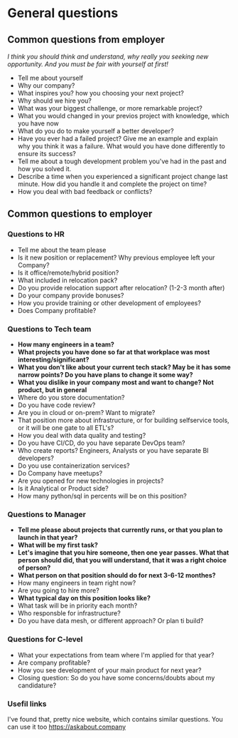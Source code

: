 # General questions

## Common questions from employer

*I think you should think and understand, why really you seeking new opportunity. And you must be fair with yourself at first!*

- Tell me about yourself
- Why our company?
- What inspires you? how you choosing your next project?
- Why should we hire you?
- What was your biggest challenge, or more remarkable project?
- What you would changed in your previos project with knowledge, which you have now
- What do you do to make yourself a better developer?
- Have you ever had a failed project? Give me an example and explain why you think it was a failure. What would you have done differently to ensure its success?
- Tell me about a tough development problem you've had in the past and how you solved it.
- Describe a time when you experienced a significant project change last minute. How did you handle it and complete the project on time?
- How you deal with bad feedback or conflicts?

## Common questions to employer

### Questions to HR 

- Tell me about the team please
- Is it new position or replacement? Why previous employee left your Company?
- Is it office/remote/hybrid position?
- What included in relocation pack?
- Do you provide relocation support after relocation? (1-2-3 month after)
- Do your company provide bonuses? 
- How you provide training or other development of employees?
- Does Company profitable?


### Questions to Tech team

- **How many engineers in a team?**
- **What projects you have done so far at that workplace was most interesting/significant?**
- **What you don't like about your current tech stack? May be it has some narrow points? Do you have plans to change it some way?**
- **What you dislike in your company most and want to change? Not product, but in general**
- Where do you store documentation?
- Do you have code review?
- Are you in cloud or on-prem? Want to migrate?
- That position more about infrastructure, or for building selfservice tools, or it will be one gate to all ETL's?
- How you deal with data quality and testing?
- Do you have CI/CD, do you have separate DevOps team?
- Who create reports? Engineers, Analysts or you have separate BI developers?
- Do you use containerization services?
- Do Company have meetups?
- Are you opened for new technologies in projects?
- Is it Analytical or Product side?
- How many python/sql in percents will be on this position?


### Questions to Manager

- **Tell me please about projects that currently runs, or that you plan to launch in that year?**
- **What will be my first task?**
- **Let's imagine that you hire someone, then one year passes. What that person should did, that you will understand, that it was a right choice of person?**
- **What person on that position should do for next 3-6-12 monthes?**
- How many engineers in team right now?
- Are you going to hire more?
- **What typical day on this position looks like?**
- What task will be in priority each month?
- Who responsble for infrastructure?
- Do you have data mesh, or different approach? Or plan ti build?


### Questions for C-level

- What your expectations from team where I'm applied for that year?
- Are company profitable?
- How you see development of your main product for next year?
- Closing question: So do you have some concerns/doubts about my candidature?

### Usefil links

I've found that, pretty nice website, which contains similar questions. 
You can use it too
https://askabout.company

